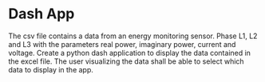 # Dash App

The csv file contains a data from an energy monitoring sensor.
Phase L1, L2 and L3 with the parameters real power, imaginary power, current and voltage.
Create a python dash application to display the data contained in the excel file.
The user visualizing the data shall be able to select which data to display in the app.
